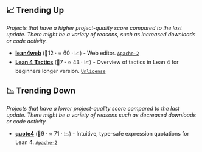 ## 📈 Trending Up

_Projects that have a higher project-quality score compared to the last update. There might be a variety of reasons, such as increased downloads or code activity._

- <b><a href="https://live.lean-lang.org/">lean4web</a></b> (🥉12 · ⭐ 60 · 📈) - Web editor. <code><a href="http://bit.ly/3nYMfla">Apache-2</a></code>
- <b><a href="https://github.com/madvorak/lean4-tactics">Lean 4 Tactics</a></b> (🥈7 · ⭐ 43 · 📈) - Overview of tactics in Lean 4 for beginners longer version. <code><a href="http://bit.ly/3rvuUlR">Unlicense</a></code>

## 📉 Trending Down

_Projects that have a lower project-quality score compared to the last update. There might be a variety of reasons such as decreased downloads or code activity._

- <b><a href="https://github.com/leanprover-community/quote4">quote4</a></b> (🥉9 · ⭐ 71 · 📉) - Intuitive, type-safe expression quotations for Lean 4. <code><a href="http://bit.ly/3nYMfla">Apache-2</a></code>
